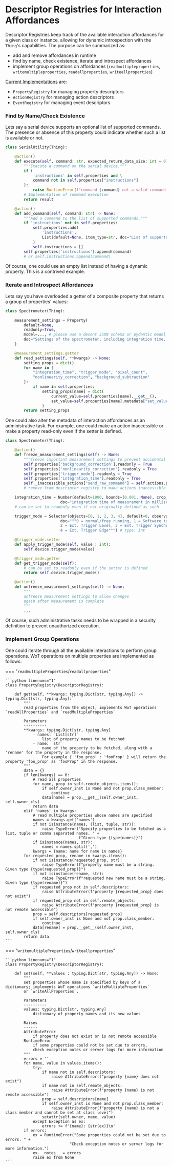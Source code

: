 # Descriptor Registries for Interaction Affordances

Descriptor Registries keep track of the available interaction affordances for a given class or instance, allowing for dynamic introspection with the `Thing`'s capabilities.
The purpose can be summarized as:

- add and remove affordances in runtime
- find by name, check existence, iterate and introspect affordances
- implement group operations on affordances (`readmultipleproperties`, `writemultipleproperties`, `readallproperties`, `writeallproperties`)

[Current Implementations](../UML/PDF/DescriptorRegistry.pdf) are:

- `PropertyRegistry` for managing property descriptors
- `ActionRegistry` for managing action descriptors
- `EventRegistry` for managing event descriptors

### Find by Name/Check Existence

Lets say a serial device supports an optional list of supported commands. The presence or absence of this property could indicate whether such a list is available or not.

```python linenums="1"
class SerialUtility(Thing):

    @action()
    def execute(self, command: str, expected_return_data_size: int = 0) -> Any:
        """Execute a command on the serial device."""
        if (
            'instructions' in self.properties and \
            command not in self.properties["instructions"]
        ):
            raise RuntimeError(f"command {command} not a valid command.")
        # Implementation of command execution
        return result

    @action()
    def add_command(self, command: str) -> None:
        """Add a command to the list of supported commands."""
        if 'instructions' not in self.properties:
            self.properties.add(
                'instructions',
                List(default=None, item_type=str, doc="List of supported commands")
            )
            self.instructions = []
        self.properties['instructions'].append(command)
        # or self.instructions.append(command)
```

Of course, one could use an empty list instead of having a dynamic property.
This is a contrived example.

### Iterate and Introspect Affordances

Lets say you have overloaded a getter of a composite property that returns a group of properties' values:

```python linenums="1"
class Spectrometer(Thing):

    measurement_settings = Property(
        default=None,
        readonly=True,
        model=..., # please use a decent JSON schema or pydantic model here
        doc="Settings of the spectrometer, including integration time, trigger mode etc."
    )

    @measurement_settings.getter
    def read_settings(self, **kwargs) -> None:
        setting_props = dict()
        for name in [
            "integration_time", "trigger_mode", "pixel_count",
            "nonlinearity_correction", "background_subtraction"
        ]:
            if name in self.properties:
                setting_props[name] = dict(
                    current_value=self.properties[name].__get__(),
                    set_value=self.properties[name].metadata["set_value"]
                )
        return setting_props
```

One could also alter the metadata of interaction affordances as an administrative task. For example, one could make an action inaccessible or make a property read-only
even if the setter is defined.

```python linenums="1"
class Spectrometer(Thing):

    @action()
    def freeze_measurement_settings(self) -> None:
        """freeze important measurement settings to prevent accidental changes"""
        self.properties['background_correction'].readonly = True
        self.properties['nonlinearity_correction'].readonly = True
        self.properties['trigger_mode'].readonly = True
        self.properties['integration_time'].readonly = True
        self._inaccessible_actions["send_raw_command"] = self.actions.pop("send_raw_command")
        # remove from descriptor registry to make actions inaccessible

    integration_time = Number(default=1000, bounds=(0.001, None), crop_to_bounds=True,
                        doc="integration time of measurement in milliseconds") # type: float
    # can be set to readonly even if not originally defined as such

    trigger_mode = Selector(objects=[0, 1, 2, 3, 4], default=0, observable=True,
                        doc="""0 = normal/free running, 1 = Software trigger,
                        2 = Ext. Trigger Level, 3 = Ext. Trigger Synchro/ Shutter mode,
                        4 = Ext. Trigger Edge""") # type: int

    @trigger_mode.setter
    def apply_trigger_mode(self, value : int):
        self.device.trigger_mode(value)

    @trigger_mode.getter
    def get_trigger_mode(self):
        # can be set to readonly even if the setter is defined
        return self.device.trigger_mode()

    @action()
    def unfreeze_measurement_settings(self) -> None:
        """
        unfreeze measurement settings to allow changes
        again after measurement is complete
        """
        ...
```

Of course, such administrative tasks needs to be wrapped in a security definition to prevent unauthorized execution.

### Implement Group Operations

One could iterate through all the available interactions to perform group operations. WoT operations on multiple properties are implemented as follows:

=== "`readmultipleProperties`/`readallproperties`"

    ```python linenums="1"
    class PropertyRegistry(DescriptorRegistry):

        def get(self, **kwargs: typing.Dict[str, typing.Any]) -> typing.Dict[str, typing.Any]:
            """
            read properties from the object, implements WoT operations `readAllProperties` and `readMultipleProperties`

            Parameters
            ----------
            **kwargs: typing.Dict[str, typing.Any]
                - names: `List[str]`
                    list of property names to be fetched
                - name: `str`
                    name of the property to be fetched, along with a 'rename' for the property in the response.
                    For example { 'foo_prop' : 'fooProp' } will return the property 'foo_prop' as 'fooProp' in the response.
            """
            data = {}
            if len(kwargs) == 0:
                # read all properties
                for name, prop in self.remote_objects.items():
                    if self.owner_inst is None and not prop.class_member:
                        continue
                    data[name] = prop.__get__(self.owner_inst, self.owner_cls)
                return data
            elif 'names' in kwargs:
                # read multiple properties whose names are specified
                names = kwargs.get('names')
                if not isinstance(names, (list, tuple, str)):
                    raise TypeError("Specify properties to be fetched as a list, tuple or comma separated names. " +
                                    f"Given type {type(names)}")
                if isinstance(names, str):
                    names = names.split(',')
                kwargs = {name: name for name in names}
            for requested_prop, rename in kwargs.items():
                if not isinstance(requested_prop, str):
                    raise TypeError(f"property name must be a string. Given type {type(requested_prop)}")
                if not isinstance(rename, str):
                    raise TypeError(f"requested new name must be a string. Given type {type(rename)}")
                if requested_prop not in self.descriptors:
                    raise AttributeError(f"property {requested_prop} does not exist")
                if requested_prop not in self.remote_objects:
                    raise AttributeError(f"property {requested_prop} is not remote accessible")
                prop = self.descriptors[requested_prop]
                if self.owner_inst is None and not prop.class_member:
                    continue
                data[rename] = prop.__get__(self.owner_inst, self.owner_cls)
            return data
    ```

=== "`writemultipleProperties`/`writeallproperties`"

    ```python linenums="1"
    class PropertyRegistry(DescriptorRegistry):

        def set(self, **values : typing.Dict[str, typing.Any]) -> None:
            """
            set properties whose name is specified by keys of a dictionary; implements WoT operations `writeMultipleProperties`
            or `writeAllProperties`.

            Parameters
            ----------
            values: typing.Dict[str, typing.Any]
                dictionary of property names and its new values

            Raises
            ------
            AttributeError
                if property does not exist or is not remote accessible
            RuntimeError
                if some properties could not be set due to errors,
                check exception notes or server logs for more information
            """
            errors = ''
            for name, value in values.items():
                try:
                    if name not in self.descriptors:
                        raise AttributeError(f"property {name} does not exist")
                    if name not in self.remote_objects:
                        raise AttributeError(f"property {name} is not remote accessible")
                    prop = self.descriptors[name]
                    if self.owner_inst is None and not prop.class_member:
                        raise AttributeError(f"property {name} is not a class member and cannot be set at class level")
                    setattr(self.owner, name, value)
                except Exception as ex:
                    errors += f'{name}: {str(ex)}\n'
            if errors:
                ex = RuntimeError("Some properties could not be set due to errors. " +
                                "Check exception notes or server logs for more information.")
                ex.__notes__ = errors
                raise ex from None
    ```
